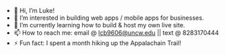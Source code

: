 - 👋 Hi, I’m Luke!
- 👀 I’m interested in building web apps / mobile apps for businesses.
- 🌱 I’m currently learning how to build & host my own live site.
- 📫 How to reach me: email @ lcb9606@uncw.edu || text @ 8283170444
- ⚡ Fun fact: I spent a month hiking up the Appalachain Trail!

<!---
tarheelfan200/tarheelfan200 is a ✨ special ✨ repository because its `README.md` (this file) appears on your GitHub profile.
You can click the Preview link to take a look at your changes.
--->
